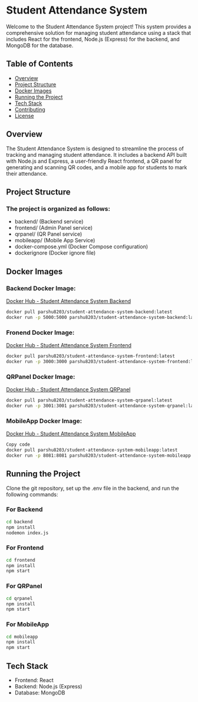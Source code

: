 
# Student Attendance System

Welcome to the Student Attendance System project! This system provides a comprehensive solution for managing student attendance using a stack that includes React for the frontend, Node.js (Express) for the backend, and MongoDB for the database.

## Table of Contents
- [Overview](#overview)
- [Project Structure](#project-structure)
- [Docker Images](#docker-images)
- [Running the Project](#running-the-project)
- [Tech Stack](#tech-stack)
- [Contributing](#contributing)
- [License](#license)

## Overview

The Student Attendance System is designed to streamline the process of tracking and managing student attendance. It includes a backend API built with Node.js and Express, a user-friendly React frontend, a QR panel for generating and scanning QR codes, and a mobile app for students to mark their attendance.

## Project Structure

### The project is organized as follows: 

- backend/  (Backend service)
- frontend/ (Admin Panel service)
- qrpanel/ (QR Panel service)
- mobileapp/ (Mobile App Service)
- docker-compose.yml (Docker Compose configuration)
- dockerignore (Docker ignore file)


## Docker Images

### Backend Docker Image:
[Docker Hub - Student Attendance System Backend](https://hub.docker.com/repository/docker/parshu8203/student-attendance-system-backend)

```bash
docker pull parshu8203/student-attendance-system-backend:latest
docker run -p 5000:5000 parshu8203/student-attendance-system-backend:latest
```
### Fronend Docker Image:
[Docker Hub - Student Attendance System Frontend](https://hub.docker.com/repository/docker/parshu8203/student-attendance-system-frontend)

```bash
docker pull parshu8203/student-attendance-system-frontend:latest
docker run -p 3000:3000 parshu8203/student-attendance-system-frontend:latest
```
### QRPanel Docker Image:
[Docker Hub - Student Attendance System QRPanel](https://hub.docker.com/repository/docker/parshu8203/student-attendance-system-qrpanel)
```bash
docker pull parshu8203/student-attendance-system-qrpanel:latest
docker run -p 3001:3001 parshu8203/student-attendance-system-qrpanel:latest
```
### MobileApp Docker Image:
[Docker Hub - Student Attendance System MobileApp](https://hub.docker.com/repository/docker/parshu8203/student-attendance-system-qrpanel)
```bash
Copy code
docker pull parshu8203/student-attendance-system-mobileapp:latest
docker run -p 8081:8081 parshu8203/student-attendance-system-mobileapp:latest
```
## Running the Project
Clone the git repository, set up the .env file in the backend, and run the following commands:

### For Backend
```bash
cd backend
npm install
nodemon index.js
```
### For Frontend
```bash
cd frontend
npm install
npm start
```
### For QRPanel
```bash
cd qrpanel
npm install
npm start
```
### For MobileApp
```bash
cd mobileapp
npm install
npm start
```

## Tech Stack
- Frontend: React
- Backend: Node.js (Express)
- Database: MongoDB



